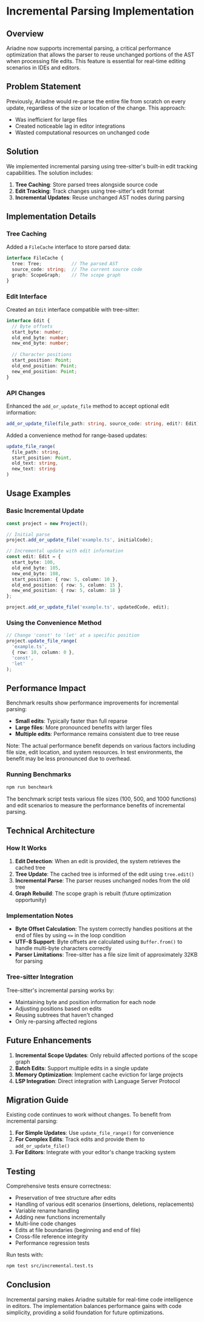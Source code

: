 # Incremental Parsing Implementation

## Overview

Ariadne now supports incremental parsing, a critical performance optimization that allows the parser to reuse unchanged portions of the AST when processing file edits. This feature is essential for real-time editing scenarios in IDEs and editors.

## Problem Statement

Previously, Ariadne would re-parse the entire file from scratch on every update, regardless of the size or location of the change. This approach:

- Was inefficient for large files
- Created noticeable lag in editor integrations
- Wasted computational resources on unchanged code

## Solution

We implemented incremental parsing using tree-sitter's built-in edit tracking capabilities. The solution includes:

1. **Tree Caching**: Store parsed trees alongside source code
2. **Edit Tracking**: Track changes using tree-sitter's edit format
3. **Incremental Updates**: Reuse unchanged AST nodes during parsing

## Implementation Details

### Tree Caching

Added a `FileCache` interface to store parsed data:

```typescript
interface FileCache {
  tree: Tree;           // The parsed AST
  source_code: string;  // The current source code
  graph: ScopeGraph;    // The scope graph
}
```

### Edit Interface

Created an `Edit` interface compatible with tree-sitter:

```typescript
interface Edit {
  // Byte offsets
  start_byte: number;
  old_end_byte: number;
  new_end_byte: number;
  
  // Character positions
  start_position: Point;
  old_end_position: Point;
  new_end_position: Point;
}
```

### API Changes

Enhanced the `add_or_update_file` method to accept optional edit information:

```typescript
add_or_update_file(file_path: string, source_code: string, edit?: Edit)
```

Added a convenience method for range-based updates:

```typescript
update_file_range(
  file_path: string,
  start_position: Point,
  old_text: string,
  new_text: string
)
```

## Usage Examples

### Basic Incremental Update

```typescript
const project = new Project();

// Initial parse
project.add_or_update_file('example.ts', initialCode);

// Incremental update with edit information
const edit: Edit = {
  start_byte: 100,
  old_end_byte: 105,
  new_end_byte: 108,
  start_position: { row: 5, column: 10 },
  old_end_position: { row: 5, column: 15 },
  new_end_position: { row: 5, column: 18 }
};

project.add_or_update_file('example.ts', updatedCode, edit);
```

### Using the Convenience Method

```typescript
// Change 'const' to 'let' at a specific position
project.update_file_range(
  'example.ts',
  { row: 10, column: 0 },
  'const',
  'let'
);
```

## Performance Impact

Benchmark results show performance improvements for incremental parsing:

- **Small edits**: Typically faster than full reparse
- **Large files**: More pronounced benefits with larger files
- **Multiple edits**: Performance remains consistent due to tree reuse

Note: The actual performance benefit depends on various factors including file size, edit location, and system resources. In test environments, the benefit may be less pronounced due to overhead.

### Running Benchmarks

```bash
npm run benchmark
```

The benchmark script tests various file sizes (100, 500, and 1000 functions) and edit scenarios to measure the performance benefits of incremental parsing.

## Technical Architecture

### How It Works

1. **Edit Detection**: When an edit is provided, the system retrieves the cached tree
2. **Tree Update**: The cached tree is informed of the edit using `tree.edit()`
3. **Incremental Parse**: The parser reuses unchanged nodes from the old tree
4. **Graph Rebuild**: The scope graph is rebuilt (future optimization opportunity)

### Implementation Notes

- **Byte Offset Calculation**: The system correctly handles positions at the end of files by using `<=` in the loop condition
- **UTF-8 Support**: Byte offsets are calculated using `Buffer.from()` to handle multi-byte characters correctly
- **Parser Limitations**: Tree-sitter has a file size limit of approximately 32KB for parsing

### Tree-sitter Integration

Tree-sitter's incremental parsing works by:

- Maintaining byte and position information for each node
- Adjusting positions based on edits
- Reusing subtrees that haven't changed
- Only re-parsing affected regions

## Future Enhancements

1. **Incremental Scope Updates**: Only rebuild affected portions of the scope graph
2. **Batch Edits**: Support multiple edits in a single update
3. **Memory Optimization**: Implement cache eviction for large projects
4. **LSP Integration**: Direct integration with Language Server Protocol

## Migration Guide

Existing code continues to work without changes. To benefit from incremental parsing:

1. **For Simple Updates**: Use `update_file_range()` for convenience
2. **For Complex Edits**: Track edits and provide them to `add_or_update_file()`
3. **For Editors**: Integrate with your editor's change tracking system

## Testing

Comprehensive tests ensure correctness:

- Preservation of tree structure after edits
- Handling of various edit scenarios (insertions, deletions, replacements)
- Variable rename handling
- Adding new functions incrementally
- Multi-line code changes
- Edits at file boundaries (beginning and end of file)
- Cross-file reference integrity
- Performance regression tests

Run tests with:

```bash
npm test src/incremental.test.ts
```

## Conclusion

Incremental parsing makes Ariadne suitable for real-time code intelligence in editors. The implementation balances performance gains with code simplicity, providing a solid foundation for future optimizations.
